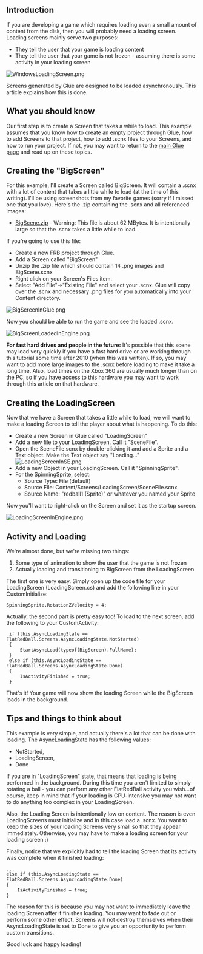 ## Introduction

If you are developing a game which requires loading even a small amount of content from the disk, then you will probably need a loading screen. Loading screens mainly serve two purposes:

-   They tell the user that your game is loading content
-   They tell the user that your game is not frozen - assuming there is some activity in your loading screen

![WindowsLoadingScreen.png](/media/migrated_media-WindowsLoadingScreen.png)

Screens generated by Glue are designed to be loaded asynchronously. This article explains how this is done.

## What you should know

Our first step is to create a Screen that takes a while to load. This example assumes that you know how to create an empty project through Glue, how to add Screens to that project, how to add .scnx files to your Screens, and how to run your project. If not, you may want to return to the [main Glue page](/frb/docs/index.php?title=Glue.md "Glue") and read up on these topics.

## Creating the "BigScreen"

For this example, I'll create a Screen called BigScreen. It will contain a .scnx with a lot of content that takes a little while to load (at the time of this writing). I'll be using screenshots from my favorite games (sorry if I missed one that you love). Here's the .zip containing the .scnx and all referenced images:

-   [BigScene.zip](/share/BigScene.zip.md) - Warning: This file is about 62 MBytes. It is intentionally large so that the .scnx takes a little while to load.

If you're going to use this file:

-   Create a new FRB project through Glue.
-   Add a Screen called "BigScreen"
-   Unzip the .zip file which should contain 14 .png images and BigScene.scnx
-   Right click on your Screen's Files item.
-   Select "Add File"-\>"Existing File" and select your .scnx. Glue will copy over the .scnx and necessary .png files for you automatically into your Content directory.

![BigScreenInGlue.png](/media/migrated_media-BigScreenInGlue.png)

Now you should be able to run the game and see the loaded .scnx.

![BigScreenLoadedInEngine.png](/media/migrated_media-BigScreenLoadedInEngine.png)

**For fast hard drives and people in the future:** It's possible that this scene may load very quickly if you have a fast hard drive or are working through this tutorial some time after 2010 (when this was written). If so, you may want to add more large images to the .scnx before loading to make it take a long time. Also, load times on the Xbox 360 are usually much longer than on the PC, so if you have access to this hardware you may want to work through this article on that hardware.

## Creating the LoadingScreen

Now that we have a Screen that takes a little while to load, we will want to make a loading Screen to tell the player about what is happening. To do this:

-   Create a new Screen in Glue called "LoadingScreen"
-   Add a new file to your LoadingScreen. Call it "SceneFile".
-   Open the SceneFile.scnx by double-clicking it and add a Sprite and a Text object. Make the Text object say "Loading..."![LoadingScreenInSE.png](/media/migrated_media-LoadingScreenInSE.png)
-   Add a new Object in your LoadingScreen. Call it "SpinningSprite".
-   For the SpinningSprite, select:
    -   Source Type: File (default)
    -   Source File: Content/Screens/LoadingScreen/SceneFile.scnx
    -   Source Name: "redball1 (Sprite)" or whatever you named your Sprite

Now you'll want to right-click on the Screen and set it as the startup screen.

![LoadingScreenInEngine.png](/media/migrated_media-LoadingScreenInEngine.png)

## Activity and Loading

We're almost done, but we're missing two things:

1.  Some type of animation to show the user that the game is not frozen
2.  Actually loading and transitioning to BigScreen from the LoadingScreen

The first one is very easy. Simply open up the code file for your LoadingScreen (LoadingScreen.cs) and add the following line in your CustomInitialize:

    SpinningSprite.RotationZVelocity = 4;

Actually, the second part is pretty easy too! To load to the next screen, add the following to your CustomActivity:

     if (this.AsyncLoadingState == FlatRedBall.Screens.AsyncLoadingState.NotStarted)
     {
         StartAsyncLoad(typeof(BigScreen).FullName);
     }
     else if (this.AsyncLoadingState == FlatRedBall.Screens.AsyncLoadingState.Done)
     {
         IsActivityFinished = true;
     }

That's it! Your game will now show the loading Screen while the BigScreen loads in the background.

## Tips and things to think about

This example is very simple, and actually there's a lot that can be done with loading. The AsyncLoadingState has the following values:

-   NotStarted,
-   LoadingScreen,
-   Done

If you are in "LoadingScreen" state, that means that loading is being performed in the background. During this time you aren't limited to simply rotating a ball - you can perform any other FlatRedBall activity you wish...of course, keep in mind that if your loading is CPU-intensive you may not want to do anything too complex in your LoadingScreen.

Also, the Loading Screen is intentionally low on content. The reason is even LoadingScreens must initialize and in this case load a .scnx. You want to keep the sizes of your loading Screens very small so that they appear immediately. Otherwise, you may have to make a loading screen for your loading screen :)

Finally, notice that we explicitly had to tell the loading Screen that its activity was complete when it finished loading:

    ...            
    else if (this.AsyncLoadingState == FlatRedBall.Screens.AsyncLoadingState.Done)
    {
        IsActivityFinished = true;
    }

The reason for this is because you may not want to immediately leave the loading Screen after it finishes loading. You may want to fade out or perform some other effect. Screens will not destroy themselves when their AsyncLoadingState is set to Done to give you an opportunity to perform custom transitions.

Good luck and happy loading!
